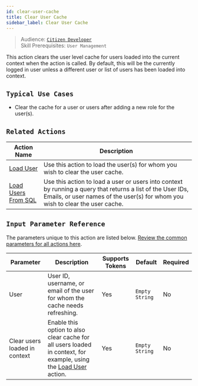 ```yaml
---
id: clear-user-cache
title: Clear User Cache
sidebar_label: Clear User Cache
---
```


> Audience: [`Citizen Developer`](/docs/audience#citizen-developers)<br/>
> Skill Prerequisites: `User Management`

This action clears the user level cache for users loaded into the current context when the action is called. By default, this will be the currently logged in user unless a different user or list of users has been loaded into context.

## `Typical Use Cases`

- Clear the cache for a user or users after adding a new role for the user(s).

## `Related Actions`

| Action Name | Description |
| -- | -- |
| [Load User](/docs/actions/load-user) | Use this action to load the user(s) for whom you wish to clear the user cache. |
| [Load Users From SQL](/docs/actions/load-users-from-sql) | Use this action to load a user or users into context by running a query that returns a list of the User IDs, Emails, or user names of the user(s) for whom you wish to clear the user cache. |

## `Input Parameter Reference`

The parameters unique to this action are listed below. [Review the common parameters for all actions here](/docs/actions/common-parameters).

| Parameter | Description | Supports Tokens | Default | Required |
| -- | -- | -- | -- | -- |
| User | User ID, username, or email of the user for whom the cache needs refreshing. | Yes | `Empty String` | No |
| Clear users loaded in context | Enable this option to also clear cache for all users loaded in context, for example, using the [Load User](/docs/actions/load-user) action. | Yes | `Empty String` | No |
